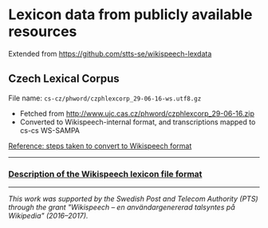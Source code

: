# Lexicon data from publicly available resources

Extended from https://github.com/stts-se/wikispeech-lexdata

## Czech Lexical Corpus

File name: `cs-cz/phword/czphlexcorp_29-06-16-ws.utf8.gz`

* Fetched from http://www.ujc.cas.cz/phword/czphlexcorp_29-06-16.zip
* Converted to Wikispeech-internal format, and transcriptions mapped to cs-cs WS-SAMPA

[Reference: steps taken to convert to Wikispeech format](https://github.com/stts-se/lexdata/blob/master/cs-cz/phword/README.md)

---

### [Description of the Wikispeech lexicon file format](https://godoc.org/github.com/stts-se/pronlex/line)


---
_This work was supported by the Swedish Post and Telecom Authority (PTS) through the grant "Wikispeech – en användargenererad talsyntes på Wikipedia" (2016–2017)._

